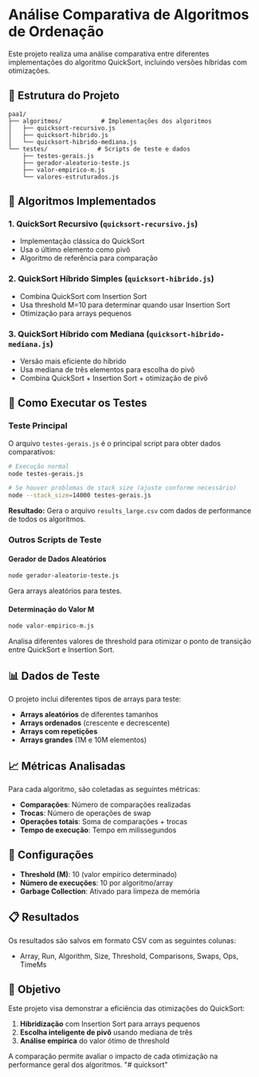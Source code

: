 # Análise Comparativa de Algoritmos de Ordenação

Este projeto realiza uma análise comparativa entre diferentes implementações do algoritmo QuickSort, incluindo versões híbridas com otimizações.

## 📁 Estrutura do Projeto

```
paa1/
├── algoritmos/           # Implementações dos algoritmos
│   ├── quicksort-recursivo.js
│   ├── quicksort-hibrido.js
│   └── quicksort-hibrido-mediana.js
└── testes/              # Scripts de teste e dados
    ├── testes-gerais.js
    ├── gerador-aleatorio-teste.js
    ├── valor-empirico-m.js
    └── valores-estruturados.js
```

## 🚀 Algoritmos Implementados

### 1. QuickSort Recursivo (`quicksort-recursivo.js`)
- Implementação clássica do QuickSort
- Usa o último elemento como pivô
- Algoritmo de referência para comparação

### 2. QuickSort Híbrido Simples (`quicksort-hibrido.js`)
- Combina QuickSort com Insertion Sort
- Usa threshold M=10 para determinar quando usar Insertion Sort
- Otimização para arrays pequenos

### 3. QuickSort Híbrido com Mediana (`quicksort-hibrido-mediana.js`)
- Versão mais eficiente do híbrido
- Usa mediana de três elementos para escolha do pivô
- Combina QuickSort + Insertion Sort + otimização de pivô

## 🧪 Como Executar os Testes

### Teste Principal
O arquivo `testes-gerais.js` é o principal script para obter dados comparativos:

```bash
# Execução normal
node testes-gerais.js

# Se houver problemas de stack size (ajuste conforme necessário)
node --stack_size=14000 testes-gerais.js
```

**Resultado:** Gera o arquivo `results_large.csv` com dados de performance de todos os algoritmos.

### Outros Scripts de Teste

#### Gerador de Dados Aleatórios
```bash
node gerador-aleatorio-teste.js
```
Gera arrays aleatórios para testes.

#### Determinação do Valor M
```bash
node valor-empirico-m.js
```
Analisa diferentes valores de threshold para otimizar o ponto de transição entre QuickSort e Insertion Sort.

## 📊 Dados de Teste

O projeto inclui diferentes tipos de arrays para teste:
- **Arrays aleatórios** de diferentes tamanhos
- **Arrays ordenados** (crescente e decrescente)
- **Arrays com repetições**
- **Arrays grandes** (1M e 10M elementos)

## 📈 Métricas Analisadas

Para cada algoritmo, são coletadas as seguintes métricas:
- **Comparações**: Número de comparações realizadas
- **Trocas**: Número de operações de swap
- **Operações totais**: Soma de comparações + trocas
- **Tempo de execução**: Tempo em milissegundos

## 🔧 Configurações

- **Threshold (M)**: 10 (valor empírico determinado)
- **Número de execuções**: 10 por algoritmo/array
- **Garbage Collection**: Ativado para limpeza de memória

## 📋 Resultados

Os resultados são salvos em formato CSV com as seguintes colunas:
- Array, Run, Algorithm, Size, Threshold, Comparisons, Swaps, Ops, TimeMs

## 🎯 Objetivo

Este projeto visa demonstrar a eficiência das otimizações do QuickSort:
1. **Hibridização** com Insertion Sort para arrays pequenos
2. **Escolha inteligente de pivô** usando mediana de três
3. **Análise empírica** do valor ótimo de threshold

A comparação permite avaliar o impacto de cada otimização na performance geral dos algoritmos.
"# quicksort" 
